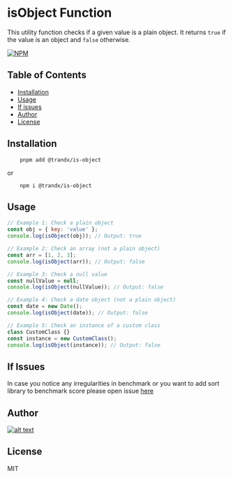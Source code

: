 # isObject Function

This utility function checks if a given value is a plain object. It returns `true` if the value is an object and `false` otherwise.


[![NPM](https://nodei.co/npm/@trandx/native.png?downloads=true)](https://nodei.co/npm/@trandx/native/)

## Table of Contents

<!-- - [Demo](#Demo) -->
- [Installation](#installation)
- [Usage](#usage)
- [If issues](#If-issues)
- [Author](#Author)
- [License](#license)

## Installation
```shell
    pnpm add @trandx/is-object
```
or

```shell
    npm i @trandx/is-object
```

## Usage

```js
// Example 1: Check a plain object
const obj = { key: 'value' };
console.log(isObject(obj)); // Output: true

// Example 2: Check an array (not a plain object)
const arr = [1, 2, 3];
console.log(isObject(arr)); // Output: false

// Example 3: Check a null value
const nullValue = null;
console.log(isObject(nullValue)); // Output: false

// Example 4: Check a date object (not a plain object)
const date = new Date();
console.log(isObject(date)); // Output: false

// Example 5: Check an instance of a custom class
class CustomClass {}
const instance = new CustomClass();
console.log(isObject(instance)); // Output: false


```

## If Issues

In case you notice any irregularities in benchmark or you want to add sort library to benchmark score
please open issue [here](https://github.com/Trandx/native/issues)

## Author

[![alt text](https://avatars.githubusercontent.com/u/42522718?s=100)](https://github.com/Trandx)

## License

MIT
